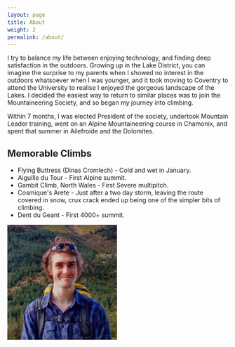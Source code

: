 ```yaml
---
layout: page
title: About
weight: 2
permalink: /about/
---
```


I try to balance my life between enjoying technology,
and finding deep satisfaction in the outdoors. Growing
up in the Lake District, you can imagine the surprise
to my parents when I showed no interest in the outdoors
whatsoever when I was younger, and it took moving to
Coventry to attend the University to realise I enjoyed
the gorgeous landscape of the Lakes. I decided the
easiest way to return to similar places was to join
the Mountaineering Society, and so began my journey
into climbing.

Within 7 months, I was elected President of the society,
undertook Mountain Leader training, went on an Alpine
Mountaineering course in Chamonix, and spent that summer
in Ailefroide and the Dolomites. 

## Memorable Climbs

 * Flying Buttress (Dinas Cromlech) - Cold and wet in January.
 * Aiguille du Tour - First Alpine summit.
 * Gambit Climb, North Wales - First Severe multipitch.
 * Cosmique's Arete - Just after a two day storm, leaving the route
 covered in snow, crux crack ended up being one of the simpler bits
 of climbing.
 * Dent du Geant - First 4000+ summit.

<img class='round' src="/images/profile.jpg" alt="Ed Prince" style="width: 250px;"/>



